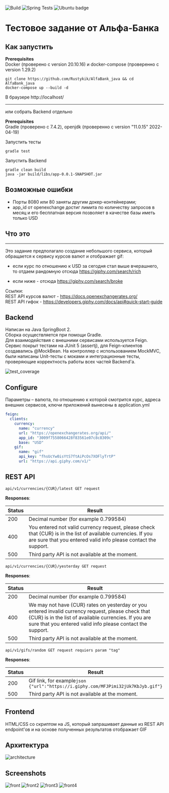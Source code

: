 ![Build](https://github.com/PickBas/video_hosting_api/workflows/Build/badge.svg)
![Spring Tests](https://github.com/PickBas/video_hosting_api/workflows/Spring%20Tests/badge.svg)
![Ubuntu badge](https://badgen.net/badge/icon/Ubuntu?icon=terminal&label)

# Тестовое задание от Альфа-Банка

## Как запустить

**Prerequisites**  
Docker (проверено с version 20.10.16) и docker-compose (проверенно с version 1.29.2)  

    git clone https://github.com/Rustykik/AlfaBank_java && cd AlfaBank_java
    docker-compose up --build -d

В браузере http://localhost/

---

или собрать Backend отдельно  

**Prerequisites**  
Gradle (проверено с 7.4.2),
openjdk (проверенно с version "11.0.15" 2022-04-19)  

Запустить тесты  

    gradle test

Запустить Backend

    gradle clean build
    java -jar build/libs/app-0.0.1-SNAPSHOT.jar 

## Возможные ошибки

* Порты 8080 или 80 заняты другим докер-контейнерами;  
* app_id от openexchange достиг лимита по количеству запросов в месяц и его бесплатная версия позволяет в качестве базы иметь только USD

## Что это

---
Это задание предполагало создание небольшого сервиса, который обращается к сервису курсов валют и отображает gif:
* если курс по отношению к USD за сегодня стал выше вчерашнего, то отдаем рандомную отсюда https://giphy.com/search/rich
  

* если ниже - отсюда https://giphy.com/search/broke

Ссылки:  
REST API курсов валют - https://docs.openexchangerates.org/  
REST API гифок - https://developers.giphy.com/docs/api#quick-start-guide


## Backend 
Написан на Java SpringBoot 2.  
Сборка осуществляется при помощи Gradle.  
Для взаимодействия с внешними сервисами используется Feign.  
Сервис покрыт тестами на JUnit 5 (assertj), для Feign-клиентов создавались @MockBean. На контроллер с использованием MockMVC, были написаны Unit-тесты с моками и интеграционные тесты, проверяющие корректность работы всех частей Backend'a.  

![test_coverage](info/img/test_coverage.png)

## Configure
Параметры – валюта, по отношению к которой смотрится курс, адреса внешних сервисов, ключи приложений вынесены в application.yml 
```yml
feign:
  clients:
    currency:
      name: "currency"
      url: "https://openexchangerates.org/api/"
      app_id: "3009f7558066428f83561e07c8c8309c"
      base: "USD"
    gif:
      name: "gif"
      api_key: "fhsUcYw0isYtS7ftAiPcOs7XOFlyTrtP"
      url: "https://api.giphy.com/v1/"
```

## REST API

    api/v1/currencies/{CUR}/latest GET request

**Responses**:

Status|Result
---|-----
200| Decimal number (for example 0.799584)
400| You entered not valid currency request, please check that {CUR} is in the list of available currencies. If you are sure that you entered valid info please contact the support.
500| Third party API is not available at the moment.
    api/v1/currencies/{CUR}/yesterday GET request
**Responses**:

Status|Result
---|-----
200| Decimal number (for example 0.799584)
400| We may not have {CUR} rates on yesterday or you entered invalid currency request, please check that {CUR} is in the list of available currencies. If you are sure that you entered valid info please contact the support.
500| Third party API is not available at the moment.


    api/v1/gifs/random GET request requiers param "tag"

**Responses**:

Status|Result
---|-----
200| Gif link, for example```json {"url":"https://i.giphy.com/MFJPimi32jUk7KbJyb.gif"}```
500| Third party API is not available at the moment.

## Frontend

HTML/CSS со скриптом на JS, который запрашивает данные из REST API  endpoint'ов и на основе полученных результатов отображает GIF 

## Архитектура

![architecture](/info/img/arcitecture.png)

## Screenshots

![front](/info/img/front_bad1.png)
![front2](/info/img/front_good1.png)
![front3](/info/img/front_bad2.png)
![front4](/info/img/front_good2.png)

